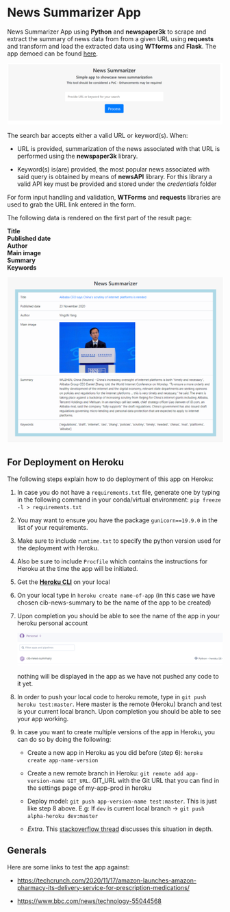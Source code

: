 # News Summarizer App 

News Summarizer App using <strong>Python</strong> and <strong>newspaper3k</strong> to scrape and extract the summary
of news data from from a given URL using <strong>requests</strong> and transform and load the extracted data
using <strong>WTforms</strong> and <strong>Flask</strong>. The app demoed can be found
<a href="https://cib-news-summarization-alpha.herokuapp.com/" target="_blank">here</a>.


![About the Project](images/news_summarizer_screen_shot.PNG)


The search bar accepts either a valid URL or keyword(s). When:

- URL is provided, summarization of the news associated with that URL is performed using the
<strong>newspaper3k</strong> library.

- Keyword(s) is(are) provided, the most popular news associated with said query is obtained by means of
<strong>newsAPI</strong> library. For this library a valid API key must be provided and stored under the
_credentials_ folder


For form input handling and validation, <strong>WTForms</strong> and <strong>requests</strong> libraries are used to
grab the URL link entered in the form. 

The following data is rendered on the first part of the result page:

<strong>Title</strong><br>
<strong>Published date</strong><br>
<strong>Author</strong><br>
<strong>Main image</strong><br>
<strong>Summary </strong><br>
<strong>Keywords </strong>

![About the Project](images/example_summary.PNG)


## For Deployment on Heroku

The following steps explain how to do deployment of this app on Heroku:

1. In case you do not have a `requirements.txt` file, generate one by typing in the following command in your
conda/virtual environment: `pip freeze -l > requirements.txt`

2. You may want to ensure you have the package `gunicorn==19.9.0` in the list of your requirements.

3. Make sure to include `runtime.txt` to specify the python version used for the deployment with Heroku.

4. Also be sure to include `Procfile` which contains the instructions for Heroku at the time the app will be initiated.

5. Get the [**Heroku CLI**](https://devcenter.heroku.com/articles/heroku-cli) on your local

6. On your local type in `heroku create name-of-app` (in this case we have chosen cib-news-summary to be the name of the app to be created)

7. Upon completion you should be able to see the name of the app in your heroku personal account

   ![app_created](images/heroku-app-created.PNG)
    
   nothing will be displayed in the app as we have not pushed any code to it yet.

8. In order to push your local code to heroku remote, type in `git push heroku test:master`. Here master is the
remote (Heroku) branch and test is your current local branch. Upon completion you should be able to see your app
working.

9. In case you want to create multiple versions of the app in Heroku, you can do so by doing the following:

     - Create a new app in Heroku as you did before (step 6): `heroku create app-name-version`
     
     - Create a new remote branch in Heroku: `git remote add app-version-name GIT_URL`. GIT_URL with the Git URL that you
     can find in the settings page of my-app-prod in heroku
     
     - Deploy model: `git push app-version-name test:master`. This is just like step 8 above.
     E.g: If `dev` is current local branch ->  `git push alpha-heroku dev:master`
     
     - _Extra_. This [stackoverflow thread](https://stackoverflow.com/questions/18264621/how-do-i-push-different-branches-to-different-heroku-apps) discusses this situation in depth.

## Generals

Here are some links to test the app against:

- https://techcrunch.com/2020/11/17/amazon-launches-amazon-pharmacy-its-delivery-service-for-prescription-medications/

- https://www.bbc.com/news/technology-55044568